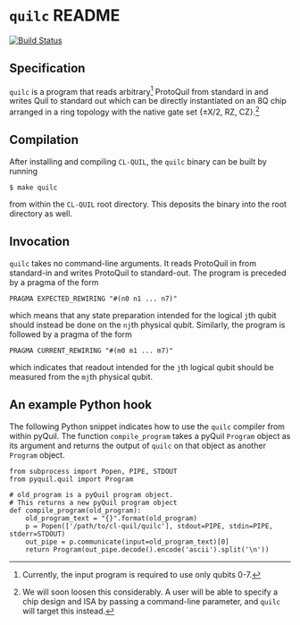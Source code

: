 # `quilc` README

[![Build Status](http://bamboo.lab.rigetti.com/plugins/servlet/wittified/build-status/QCS-QUILC)](http://bamboo.lab.rigetti.com/browse/QCS-QUILC)

## Specification

`quilc` is a program that reads arbitrary[^qubit-restriction] ProtoQuil from standard in and writes Quil to standard out which can be directly instantiated on an 8Q chip arranged in a ring topology with the native gate set {±X/2, RZ, CZ}.[^future-plans]

[^qubit-restriction]: Currently, the input program is required to use only qubits 0-7.

[^future-plans]: We will soon loosen this considerably. A user will be able to specify a chip design and ISA by passing a command-line parameter, and `quilc` will target this instead.

## Compilation

After installing and compiling `CL-QUIL`, the `quilc` binary can be built by running

```
$ make quilc
```

from within the `CL-QUIL` root directory.  This deposits the binary into the root directory as well.

## Invocation

`quilc` takes no command-line arguments.  It reads ProtoQuil in from standard-in and writes ProtoQuil to standard-out. The program is preceded by a pragma of the form

```
PRAGMA EXPECTED_REWIRING "#(n0 n1 ... n7)"
```

which means that any state preparation intended for the logical `j`th qubit should instead be done on the `nj`th physical qubit. Similarly, the program is followed by a pragma of the form

```
PRAGMA CURRENT_REWIRING "#(m0 m1 ... m7)"
```

which indicates that readout intended for the `j`th logical qubit should be measured from the `mj`th physical qubit.

## An example Python hook

The following Python snippet indicates how to use the `quilc` compiler from within pyQuil.  The function `compile_program` takes a pyQuil `Program` object as its argument and returns the output of `quilc` on that object as another `Program` object.

```
from subprocess import Popen, PIPE, STDOUT
from pyquil.quil import Program

# old_program is a pyQuil program object.
# This returns a new pyQuil program object
def compile_program(old_program):
    old_program_text = "{}".format(old_program)
    p = Popen(['/path/to/cl-quil/quilc'], stdout=PIPE, stdin=PIPE, stderr=STDOUT)
    out_pipe = p.communicate(input=old_program_text)[0]
    return Program(out_pipe.decode().encode('ascii').split('\n'))
```